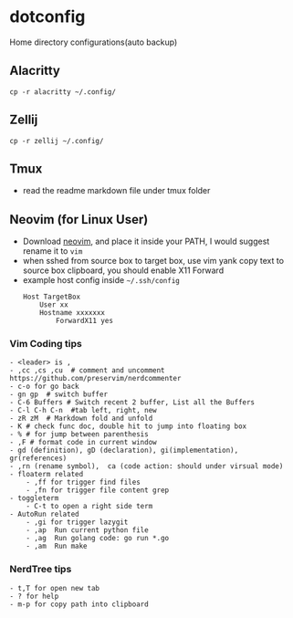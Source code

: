 # dotconfig

Home directory configurations(auto backup)

## Alacritty

```
cp -r alacritty ~/.config/

```

## Zellij

```
cp -r zellij ~/.config/

```


## Tmux

- read the readme markdown file under tmux folder

## Neovim (for Linux User)

- Download [neovim](https://github.com/neovim/neovim/wiki/Installing-Neovim), and place it inside your PATH, I would suggest rename it to `vim`
- when sshed from source box to target box, use vim yank copy text to source box clipboard, you should enable X11 Forward
- example host config inside `~/.ssh/config`
	```
	Host TargetBox
		User xx
		Hostname xxxxxxx
	    	ForwardX11 yes
	```
            

### Vim Coding tips

```
- <leader> is ,
- ,cc ,cs ,cu  # comment and uncomment https://github.com/preservim/nerdcommenter
- c-o for go back
- gn gp  # switch buffer
- C-6 Buffers # Switch recent 2 buffer, List all the Buffers
- C-l C-h C-n  #tab left, right, new
- zR zM  # Markdown fold and unfold
- K # check func doc, double hit to jump into floating box
- % # for jump between parenthesis
- ,F # format code in current window
- gd (definition), gD (declaration), gi(implementation), gr(references) 
- ,rn (rename symbol),  ca (code action: should under virsual mode)
- floaterm related
    - ,ff for trigger find files
    - ,fn for trigger file content grep
- toggleterm 
    - C-t to open a right side term
- AutoRun related
    - ,gi for trigger lazygit
    - ,ap  Run current python file
    - ,ag  Run golang code: go run *.go
    - ,am  Run make
```

### NerdTree tips

```
- t,T for open new tab
- ? for help
- m-p for copy path into clipboard
```
